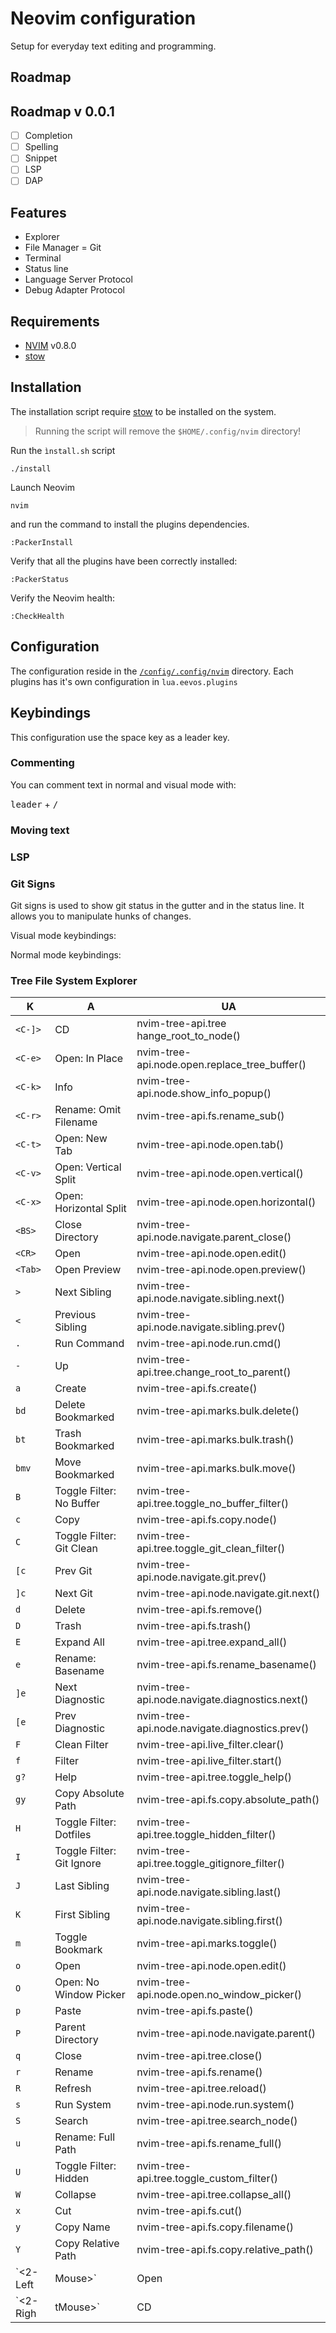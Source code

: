 # Neovim configuration

Setup for everyday text editing and programming.

## Roadmap

## Roadmap v 0.0.1

- [ ] Completion
- [ ] Spelling
- [ ] Snippet
- [ ] LSP
- [ ] DAP

## Features

- Explorer
- File Manager
= Git
- Terminal
- Status line
- Language Server Protocol
- Debug Adapter Protocol

## Requirements

- [NVIM]() v0.8.0
- [stow](https://www.gnu.org/software/stow/manual/stow.html)

## Installation

The installation script require [stow](https://www.gnu.org/software/stow/manual/stow.html) to be installed on the system.

> Running the script will remove the `$HOME/.config/nvim` directory!

Run the `ìnstall.sh` script

```shell
./install
```

Launch Neovim

```shell
nvim
```

and run the command to install the plugins dependencies.

```vim
:PackerInstall
```

Verify that all the plugins have been correctly installed:

```vim
:PackerStatus
```

Verify the Neovim health:

```vim
:CheckHealth
```

## Configuration

The configuration reside in the [`/config/.config/nvim`](config/.config/nvim) directory.
Each plugins has it's own configuration in `lua.eevos.plugins`

## Keybindings

This configuration use the space key as a leader key. 

### Commenting

You can comment text in normal and visual mode with:

<kbd>leader</kbd> + <kbd>/</kbd>

### Moving text

### LSP

### Git Signs

Git signs is used to show git status in the gutter and in the status line. It
allows you to manipulate hunks of changes.

Visual mode keybindings:


Normal mode keybindings:


### Tree File System Explorer

| K | A | UA
|-|-|-
| `<C-]>`|          CD                         |nvim-tree-api.tree hange_root_to_node()|
| `<C-e>`|          Open: In Place             |nvim-tree-api.node.open.replace_tree_buffer()|
| `<C-k>`|          Info                       |nvim-tree-api.node.show_info_popup()|
| `<C-r>`|          Rename: Omit Filename      |nvim-tree-api.fs.rename_sub()|
| `<C-t>`|          Open: New Tab              |nvim-tree-api.node.open.tab()|
| `<C-v>`|          Open: Vertical Split       |nvim-tree-api.node.open.vertical()|
| `<C-x>`|          Open: Horizontal Split     |nvim-tree-api.node.open.horizontal()|
| `<BS>` |          Close Directory            |nvim-tree-api.node.navigate.parent_close()|
| `<CR>` |          Open                       |nvim-tree-api.node.open.edit()|
| `<Tab>`|          Open Preview               |nvim-tree-api.node.open.preview()|
| `>`|              Next Sibling               |nvim-tree-api.node.navigate.sibling.next()|
| `<`|              Previous Sibling           |nvim-tree-api.node.navigate.sibling.prev()|
| `.`|              Run Command                |nvim-tree-api.node.run.cmd()|
| `-`|              Up                         |nvim-tree-api.tree.change_root_to_parent()|
| `a`|              Create                     |nvim-tree-api.fs.create()|
| `bd`|             Delete Bookmarked          |nvim-tree-api.marks.bulk.delete()|
| `bt`|             Trash Bookmarked           |nvim-tree-api.marks.bulk.trash()|
| `bmv`|            Move Bookmarked            |nvim-tree-api.marks.bulk.move()|
| `B`|              Toggle Filter: No Buffer   |nvim-tree-api.tree.toggle_no_buffer_filter()|
| `c`|              Copy                       |nvim-tree-api.fs.copy.node()|
| `C`|              Toggle Filter: Git Clean   |nvim-tree-api.tree.toggle_git_clean_filter()|
| `[c`|             Prev Git                   |nvim-tree-api.node.navigate.git.prev()|
| `]c` |         Next Git                   |nvim-tree-api.node.navigate.git.next()|
| `d`  |         Delete                     |nvim-tree-api.fs.remove()|
| `D`  |         Trash                      |nvim-tree-api.fs.trash()|
| `E`  |         Expand All                 |nvim-tree-api.tree.expand_all()|
| `e`  |         Rename: Basename           |nvim-tree-api.fs.rename_basename()|
| `]e` |         Next Diagnostic            |nvim-tree-api.node.navigate.diagnostics.next()|
| `[e` |         Prev Diagnostic            |nvim-tree-api.node.navigate.diagnostics.prev()|
| `F`  |         Clean Filter               |nvim-tree-api.live_filter.clear()|
| `f`  |         Filter                     |nvim-tree-api.live_filter.start()|
| `g?` |         Help                       |nvim-tree-api.tree.toggle_help()|
| `gy` |          Copy Absolute Path         |nvim-tree-api.fs.copy.absolute_path()|
| `H`|              Toggle Filter: Dotfiles    |nvim-tree-api.tree.toggle_hidden_filter()|
| `I`|              Toggle Filter: Git Ignore  |nvim-tree-api.tree.toggle_gitignore_filter()|
| `J`|              Last Sibling               |nvim-tree-api.node.navigate.sibling.last()|
| `K`|              First Sibling              |nvim-tree-api.node.navigate.sibling.first()|
| `m`|              Toggle Bookmark            |nvim-tree-api.marks.toggle()|
| `o`|              Open                       |nvim-tree-api.node.open.edit()|
| `O`|              Open: No Window Picker     |nvim-tree-api.node.open.no_window_picker()|
| `p`|              Paste                      |nvim-tree-api.fs.paste()|
| `P`|              Parent Directory           |nvim-tree-api.node.navigate.parent()|
| `q`|              Close                      |nvim-tree-api.tree.close()|
| `r`|              Rename                     |nvim-tree-api.fs.rename()|
| `R`|              Refresh                    |nvim-tree-api.tree.reload()|
| `s`|              Run System                 |nvim-tree-api.node.run.system()|
| `S`|              Search                     |nvim-tree-api.tree.search_node()|
| `u`|              Rename: Full Path          |nvim-tree-api.fs.rename_full()|
| `U`|              Toggle Filter: Hidden      |nvim-tree-api.tree.toggle_custom_filter()|
| `W`|              Collapse                   |nvim-tree-api.tree.collapse_all()|
| `x`|              Cut                        |nvim-tree-api.fs.cut()|
| `y`|              Copy Name                  |nvim-tree-api.fs.copy.filename()|
| `Y`|              Copy Relative Path         |nvim-tree-api.fs.copy.relative_path()|
| `<2-Left|Mouse>`  | Open                       |nvim-tree-api.node.open.edit()|
| `<2-Righ|tMouse>` | CD | nvim-tree-api.tree.change_root_to_node()|
